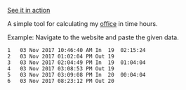 [See it in action](https://z0h4n.github.io/in-time-calculator/)

A simple tool for calculating my [office](http://www.mitrmedia.com) in time hours.

Example: Navigate to the website and paste the given data.<br>
```
1	03 Nov 2017 10:46:40 AM	In	19	02:15:24
2	03 Nov 2017 01:02:04 PM	Out	19
3	03 Nov 2017 02:04:49 PM	In	19	01:04:04
4	03 Nov 2017 03:08:53 PM	Out	19
5	03 Nov 2017 03:09:08 PM	In	20	00:04:04
6	03 Nov 2017 08:23:12 PM	Out	20
```
